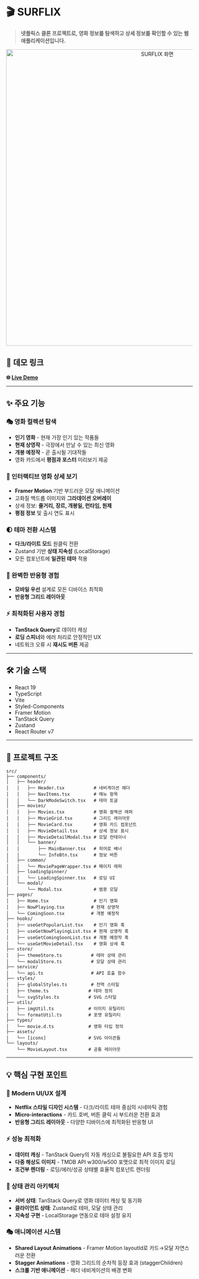 # 🎬 SURFLIX

> **넷플릭스 클론 프로젝트로, 영화 정보를 탐색하고 상세 정보를 확인할 수 있는 웹 애플리케이션입니다.**

<p align="center">
<img width="800" alt="SURFLIX 화면" src="https://github.com/user-attachments/assets/d9daefbb-ffdd-47fb-a30d-75f4443013b1" />
</p>

## 🔗 데모 링크

**🌐 [Live Demo](https://5urf.github.io/surflix/)**

---

## ✨ 주요 기능

### 🎭 영화 컬렉션 탐색

- **인기 영화** - 현재 가장 인기 있는 작품들
- **현재 상영작** - 극장에서 만날 수 있는 최신 영화
- **개봉 예정작** - 곧 출시될 기대작들
- 영화 카드에서 **평점과 포스터** 미리보기 제공

### 🎪 인터랙티브 영화 상세 보기

- **Framer Motion** 기반 부드러운 모달 애니메이션
- 고화질 백드롭 이미지와 **그라데이션 오버레이**
- 상세 정보: **줄거리, 장르, 개봉일, 런타임, 원제**
- **평점 정보** 및 출시 연도 표시

### 🌓 테마 전환 시스템

- **다크/라이트 모드** 원클릭 전환
- Zustand 기반 **상태 지속성** (LocalStorage)
- 모든 컴포넌트에 **일관된 테마** 적용

### 📱 완벽한 반응형 경험

- **모바일 우선** 설계로 모든 디바이스 최적화
- **반응형 그리드 레이아웃**

### ⚡ 최적화된 사용자 경험

- **TanStack Query**로 데이터 캐싱
- **로딩 스피너**와 에러 처리로 안정적인 UX
- 네트워크 오류 시 **재시도 버튼** 제공

---

## 🛠 기술 스택

- React 19
- TypeScript
- Vite
- Styled-Components
- Framer Motion
- TanStack Query
- Zustand
- React Router v7

---

## 📁 프로젝트 구조

```
src/
├── components/
│   ├── header/
│   │   ├── Header.tsx           # 네비게이션 헤더
│   │   ├── NavItems.tsx         # 메뉴 항목
│   │   └── DarkModeSwitch.tsx   # 테마 토글
│   ├── movies/
│   │   ├── Movies.tsx           # 영화 컬렉션 래퍼
│   │   ├── MovieGrid.tsx        # 그리드 레이아웃
│   │   ├── MovieCard.tsx        # 영화 카드 컴포넌트
│   │   ├── MovieDetail.tsx      # 상세 정보 표시
│   │   ├── MovieDetailModal.tsx # 모달 컨테이너
│   │   └── banner/
│   │       ├── MainBanner.tsx   # 히어로 배너
│   │       └── InfoBtn.tsx      # 정보 버튼
│   ├── common/
│   │   └── MoviePageWrapper.tsx # 페이지 래퍼
│   ├── loadingSpinner/
│   │   └── LoadingSpinner.tsx   # 로딩 UI
│   └── modal/
│       └── Modal.tsx            # 범용 모달
├── pages/
│   ├── Home.tsx                 # 인기 영화
│   ├── NowPlaying.tsx          # 현재 상영작
│   └── ComingSoon.tsx          # 개봉 예정작
├── hooks/
│   ├── useGetPopularList.tsx    # 인기 영화 훅
│   ├── useGetNowPlayingList.tsx # 현재 상영작 훅
│   ├── useGetComingSoonList.tsx # 개봉 예정작 훅
│   └── useGetMovieDetail.tsx    # 영화 상세 훅
├── store/
│   ├── themeStore.ts           # 테마 상태 관리
│   └── modalStore.ts           # 모달 상태 관리
├── service/
│   └── api.ts                  # API 호출 함수
├── styles/
│   ├── globalStyles.ts         # 전역 스타일
│   ├── theme.ts               # 테마 정의
│   └── svgStyles.ts           # SVG 스타일
├── utils/
│   ├── imgUtil.ts             # 이미지 유틸리티
│   └── formatUtil.ts          # 포맷 유틸리티
├── types/
│   └── movie.d.ts             # 영화 타입 정의
├── assets/
│   └── [icons]                # SVG 아이콘들
└── layouts/
    └── MovieLayout.tsx        # 공통 레이아웃
```

---

## 💡 핵심 구현 포인트

### 🎨 Modern UI/UX 설계

- **Netflix 스타일 디자인 시스템** - 다크/라이트 테마 중심의 시네마틱 경험
- **Micro-interactions** - 카드 호버, 버튼 클릭 시 부드러운 전환 효과
- **반응형 그리드 레이아웃** - 다양한 디바이스에 최적화된 반응형 UI

### ⚡ 성능 최적화

- **데이터 캐싱** - TanStack Query의 자동 캐싱으로 불필요한 API 호출 방지
- **다중 해상도 이미지** - TMDB API w300/w500 포맷으로 최적 이미지 로딩
- **조건부 렌더링** - 로딩/에러/성공 상태별 효율적 컴포넌트 렌더링

### 🔄 상태 관리 아키텍처

- **서버 상태**: TanStack Query로 영화 데이터 캐싱 및 동기화
- **클라이언트 상태**: Zustand로 테마, 모달 상태 관리
- **지속성 구현** - LocalStorage 연동으로 테마 설정 유지

### 🎭 애니메이션 시스템

- **Shared Layout Animations** - Framer Motion layoutId로 카드→모달 자연스러운 전환
- **Stagger Animations** - 영화 그리드의 순차적 등장 효과 (staggerChildren)
- **스크롤 기반 애니메이션** - 헤더 네비게이션의 배경 변화
